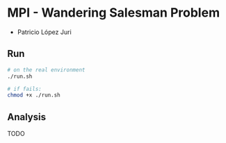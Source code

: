 # MPI - Wandering Salesman Problem

* Patricio López Juri

## Run

```sh
# on the real environment
./run.sh

# if fails:
chmod +x ./run.sh
```

## Analysis

TODO
